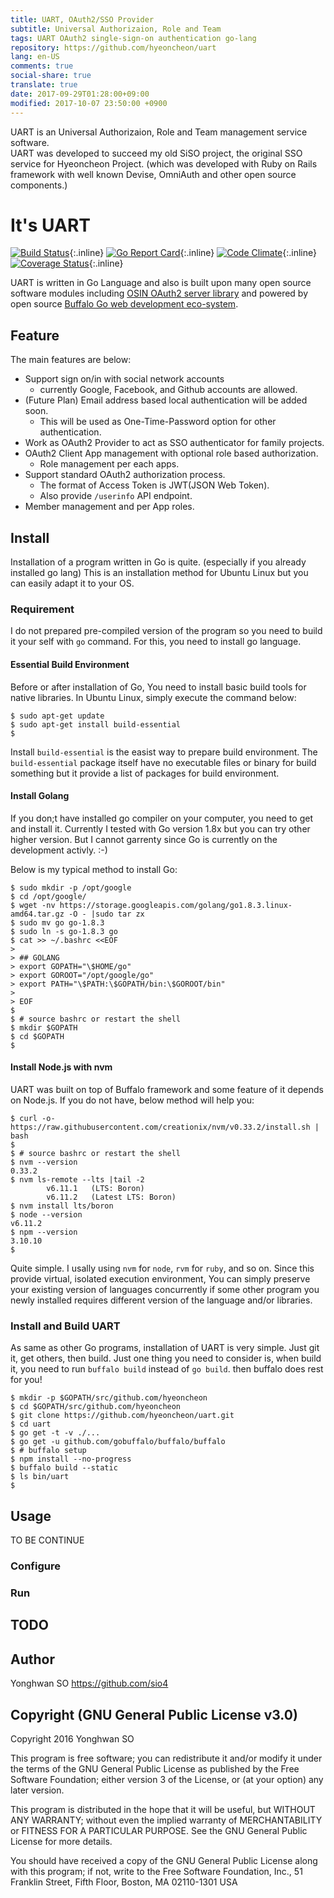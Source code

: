```yaml
---
title: UART, OAuth2/SSO Provider
subtitle: Universal Authorizaion, Role and Team
tags: UART OAuth2 single-sign-on authentication go-lang
repository: https://github.com/hyeoncheon/uart
lang: en-US
comments: true
social-share: true
translate: true
date: 2017-09-29T01:28:00+09:00
modified: 2017-10-07 23:50:00 +0900
---
```

UART is an Universal Authorizaion, Role and Team management service software.  
UART was developed to succeed my old SiSO project, the original SSO service
for Hyeoncheon Project. (which was developed with Ruby on Rails framework
with well known Devise, OmniAuth and other open source components.)


# It's UART

[![Build Status](https://travis-ci.org/hyeoncheon/uart.svg?branch=master)](https://travis-ci.org/hyeoncheon/uart){:.inline}
[![Go Report Card](https://goreportcard.com/badge/github.com/hyeoncheon/uart)](https://goreportcard.com/report/github.com/hyeoncheon/uart){:.inline}
[![Code Climate](https://codeclimate.com/github/hyeoncheon/uart/badges/gpa.svg)](https://codeclimate.com/github/hyeoncheon/uart){:.inline}
[![Coverage Status](https://coveralls.io/repos/github/hyeoncheon/uart/badge.svg?branch=master)](https://coveralls.io/github/hyeoncheon/uart?branch=master){:.inline}

UART is written in Go Language and also is built upon many open source
software modules including
[OSIN OAuth2 server library](https://github.com/RangelReale/osin)
and powered by open source
[Buffalo Go web development eco-system](https://github.com/gochigo/buffalo).

## Feature

The main features are below:

* Support sign on/in with social network accounts
  * currently Google, Facebook, and Github accounts are allowed.
* (Future Plan) Email address based local authentication will be added soon.
  * This will be used as One-Time-Password option for other authentication.
* Work as OAuth2 Provider to act as SSO authenticator for family projects.
* OAuth2 Client App management with optional role based authorization.
  * Role management per each apps.
* Support standard OAuth2 authorization process.
  * The format of Access Token is JWT(JSON Web Token).
  * Also provide `/userinfo` API endpoint.
* Member management and per App roles.

## Install

Installation of a program written in Go is quite. (especially if you already
installed go lang) This is an installation method for Ubuntu Linux but you
can easily adapt it to your OS.

### Requirement

I do not prepared pre-compiled version of the program so you need to build
it your self with `go` command. For this, you need to install go language.

#### Essential Build Environment

Before or after installation of Go, You need to install basic build tools
for native libraries. In Ubuntu Linux, simply execute the command below:

```console
$ sudo apt-get update
$ sudo apt-get install build-essential
$ 
```

Install `build-essential` is the easist way to prepare build environment.
The `build-essential` package itself have no executable files or binary for
build something but it provide a list of packages for build environment.

#### Install Golang

If you don;t have installed go compiler on your computer, you need to get
and install it. Currently I tested with Go version 1.8x but you can try
other higher version. But I cannot garrenty since Go is currently on the
development activly. :-)

Below is my typical method to install Go:

```console
$ sudo mkdir -p /opt/google
$ cd /opt/google/
$ wget -nv https://storage.googleapis.com/golang/go1.8.3.linux-amd64.tar.gz -O - |sudo tar zx
$ sudo mv go go-1.8.3
$ sudo ln -s go-1.8.3 go
$ cat >> ~/.bashrc <<EOF
> 
> ## GOLANG
> export GOPATH="\$HOME/go"
> export GOROOT="/opt/google/go"
> export PATH="\$PATH:\$GOPATH/bin:\$GOROOT/bin"
> 
> EOF
$ 
$ # source bashrc or restart the shell
$ mkdir $GOPATH
$ cd $GOPATH
$ 
```

#### Install Node.js with nvm

UART was built on top of Buffalo framework and some feature of it depends on
Node.js. If you do not have, below method will help you:

```console
$ curl -o- https://raw.githubusercontent.com/creationix/nvm/v0.33.2/install.sh | bash
$ 
$ # source bashrc or restart the shell
$ nvm --version
0.33.2
$ nvm ls-remote --lts |tail -2
        v6.11.1   (LTS: Boron)
        v6.11.2   (Latest LTS: Boron)
$ nvm install lts/boron
$ node --version
v6.11.2
$ npm --version
3.10.10
$ 
```

Quite simple. I usally using `nvm` for `node`, `rvm` for `ruby`, and so on.
Since this provide virtual, isolated execution environment, You can simply
preserve your existing version of languages concurrently if some other
program you newly installed requires different version of the language
and/or libraries.


### Install and Build UART

As same as other Go programs, installation of UART is very simple.
Just git it, get others, then build. Just one thing you need to
consider is, when build it, you need to run `buffalo build` instead of
`go build`. then buffalo does rest for you!

```console
$ mkdir -p $GOPATH/src/github.com/hyeoncheon
$ cd $GOPATH/src/github.com/hyeoncheon
$ git clone https://github.com/hyeoncheon/uart.git
$ cd uart
$ go get -t -v ./...
$ go get -u github.com/gobuffalo/buffalo/buffalo
$ # buffalo setup
$ npm install --no-progress
$ buffalo build --static
$ ls bin/uart
$ 
```

## Usage

TO BE CONTINUE

### Configure



### Run



## TODO



## Author

Yonghwan SO <https://github.com/sio4>

## Copyright (GNU General Public License v3.0)

Copyright 2016 Yonghwan SO

This program is free software; you can redistribute it and/or modify it under
the terms of the GNU General Public License as published by the Free Software
Foundation; either version 3 of the License, or (at your option) any later
version.

This program is distributed in the hope that it will be useful, but WITHOUT
ANY WARRANTY; without even the implied warranty of MERCHANTABILITY or FITNESS
FOR A PARTICULAR PURPOSE. See the GNU General Public License for more details.

You should have received a copy of the GNU General Public License along with
this program; if not, write to the Free Software Foundation, Inc., 51
Franklin Street, Fifth Floor, Boston, MA 02110-1301 USA

